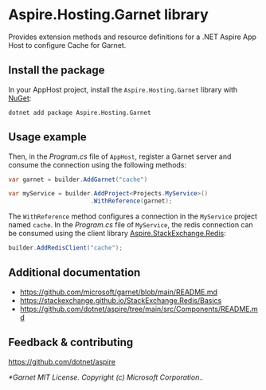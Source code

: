 # Aspire.Hosting.Garnet library

Provides extension methods and resource definitions for a .NET Aspire App Host to configure Cache for Garnet.

## Install the package

In your AppHost project, install the `Aspire.Hosting.Garnet` library with [NuGet](https://www.nuget.org):

```dotnetcli
dotnet add package Aspire.Hosting.Garnet
```

## Usage example

Then, in the _Program.cs_ file of `AppHost`, register a Garnet server and consume the connection using the following methods:

```csharp
var garnet = builder.AddGarnet("cache")

var myService = builder.AddProject<Projects.MyService>()
                       .WithReference(garnet);
```

The `WithReference` method configures a connection in the `MyService` project named `cache`. In the _Program.cs_ file of `MyService`, the redis connection can be consumed using the client library [Aspire.StackExchange.Redis](https://www.nuget.org/packages/Aspire.StackExchange.Redis):

```csharp
builder.AddRedisClient("cache");
```

## Additional documentation

* https://github.com/microsoft/garnet/blob/main/README.md
* https://stackexchange.github.io/StackExchange.Redis/Basics
* https://github.com/dotnet/aspire/tree/main/src/Components/README.md

## Feedback & contributing

https://github.com/dotnet/aspire

_*Garnet MIT License. Copyright (c) Microsoft Corporation.._
